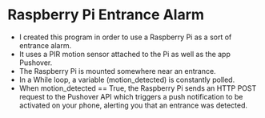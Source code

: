 # Raspberry Pi Entrance Alarm

- I created this program in order to use a Raspberry Pi as a sort of entrance alarm.
- It uses a PIR motion sensor attached to the Pi as well as the app Pushover.
- The Raspberry Pi is mounted somewhere near an entrance.
- In a While loop, a variable (motion_detected) is constantly polled.
- When motion_detected == True, the Raspberry Pi sends an HTTP POST request to the Pushover API which triggers a push notification to be activated on your phone, alerting you that an entrance was detected.